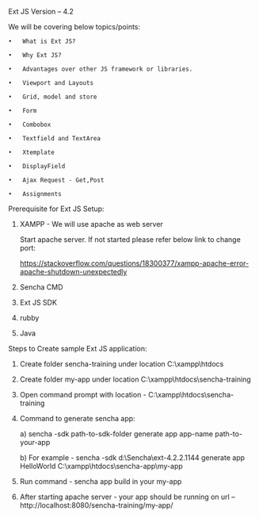 Ext JS Version – 4.2

We will be covering below topics/points:

    •	What is Ext JS?

    •	Why Ext JS?

    •	Advantages over other JS framework or libraries.

    •	Viewport and Layouts

    •	Grid, model and store

    •	Form

    •	Combobox

    •	Textfield and TextArea

    •	Xtemplate

    •	DisplayField

    •	Ajax Request - Get,Post

    •	Assignments

Prerequisite for Ext JS Setup:

1.	XAMPP - We will use apache as web server

    Start apache server. If not started please refer below link to change port:
    
    https://stackoverflow.com/questions/18300377/xampp-apache-error-apache-shutdown-unexpectedly
2.	Sencha CMD
3.	Ext JS SDK
4.	rubby
5.	Java

Steps to Create sample Ext JS application:

1.	Create folder sencha-training under location C:\xampp\htdocs
2.	Create folder my-app under location C:\xampp\htdocs\sencha-training
3.	Open command prompt with location - C:\xampp\htdocs\sencha-training
4.	Command to generate sencha app:

    a)	sencha -sdk path-to-sdk-folder generate app app-name path-to-your-app
   
    b)	For example - sencha -sdk d:\Sencha\ext-4.2.2.1144 generate app HelloWorld C:\xampp\htdocs\sencha-app\my-app
   
5.	Run command -  sencha app build in your my-app

6.	After starting apache server - your app should be running on url – http://localhost:8080/sencha-training/my-app/









